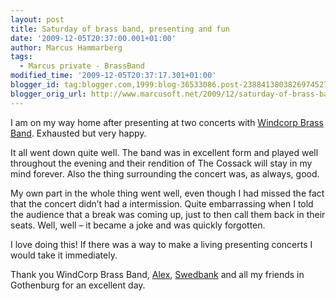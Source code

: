 ```yaml
---
layout: post
title: Saturday of brass band, presenting and fun
date: '2009-12-05T20:37:00.001+01:00'
author: Marcus Hammarberg
tags:
  - Marcus private - BrassBand
modified_time: '2009-12-05T20:37:17.301+01:00'
blogger_id: tag:blogger.com,1999:blog-36533086.post-2388413803826974527
blogger_orig_url: http://www.marcusoft.net/2009/12/saturday-of-brass-band-presenting-and.html
---
```



I am on my way home after presenting at two concerts with
<a href="http://www.windcorpbrassband.se/" target="_blank">Windcorp
Brass Band</a>. Exhausted but very happy.

It all went down quite well. The band was in excellent form and played
well throughout the evening and their rendition of The Cossack will stay
in my mind forever. Also the thing surrounding the concert was, as
always, good.

My own part in the whole thing went well, even though I had missed the
fact that the concert didn’t had a intermission. Quite embarrassing when
I told the audience that a break was coming up, just to then call them
back in their seats. Well, well – it became a joke and was quickly
forgotten.

I love doing this! If there was a way to make a living presenting
concerts I would take it immediately.

Thank you WindCorp Brass Band,
<a href="http://sv.wikipedia.org/wiki/Alexander_Hanson"
target="_blank">Alex</a>,
<a href="http://www.swedbank.se" target="_blank">Swedbank</a> and all my
friends in Gothenburg for an excellent day.

